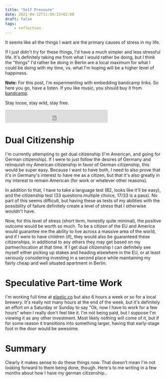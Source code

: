```yaml
---
title: "Self Pressure"
date: 2021-04-12T11:59:23+02:00
draft: false
tags:
    - reflection
---
```


It seems like all the things I want are the primary causes of stress in my
life.

If I just didn't try for these things, I'd have a much simpler and less
stressful life. It's definitely taking me from what I would rather be doing,
but I think the "things" I'd rather be doing in Berlin are a local maximum
for what I could be doing with my time, vs. what I'm hoping will be a higher
level of happiness.

**Note:**
For this post, I'm experimenting with embedding bandcamp links. So here
you go, have a listen. If you like music, you should buy it from [bandcamp](https://bandcamp.com/).

Stay loose, stay wild, stay free.

<iframe style="border: 0; width: 330px; height: 42px;" src="https://bandcamp.com/EmbeddedPlayer/album=154003675/size=small/bgcol=ffffff/linkcol=0687f5/track=1871608777/transparent=true/" seamless><a href="https://heavydeeds.bandcamp.com/album/light-lunch">Light Lunch by Heavy Deeds</a></iframe>

# Dual Citizenship

I'm currently attempting to get dual citizenship (I'm American, and going for
German citizenship). If I were to just follow the desires of Germany and
relinquish my American citizenship in favor of German citizenship, this would
be super easy. Because I want to have both, I need to also prove that it's in
Germany's interest to have me as a citizen, but that it's also greatly in my
interest to remain American (for work or whatever other reasons).

In addition to that, I have to take a language test (B2, looks like it'll be
easy), and the citizenship test (33 questions multiple choice, 17/33 is a
pass). No part of this seems difficult, but having these as tests of my
abilities with the possibility of failure definitely create a level of stress
that I otherwise wouldn't have.

Now, for this level of stress (short term, honestly quite minimal), the
positive outcome would be worth so much. To be a citizen of the EU and
America would guarantee me the ability to live across a massive area of the
world, and if I were to have children (if), they would also be guaranteed
these citizenships, in additional to any others they may get based on my
partner/location at that time. If I get dual citizenship I can definitely see
myself either picking up stakes and heading elsewhere in the EU, or at least
seriously considering investing in a second place while maintaining my fairly
cheap and well situated apartment in Berlin.

# Speculative Part-time Work

I'm working full time at [elastic.co](https://elastic.co) but also 6 hours a week or
so for a local brewery. It's really not many hours at the end of the week,
but it's definitely an effort on a Saturday or Sunday to say "Ok, now I have
to work for a few hours" when I really don't feel like it. I'm not being
paid, but I suppose I'm viewing it as any other investment. Most likely
nothing will come of it, but if for some reason it transitions into something
larger, having that early-stage foot in the door would be awesome.

# Summary

Clearly it makes sense to do these things now. That doesn't mean I'm not
looking forward to them being done, though. Here's to me writing in a few
months about how I have my german citizenship..
